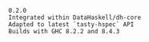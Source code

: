 	0.2.0
	Integrated within DataHaskell/dh-core
	Adapted to latest `tasty-hspec` API
	Builds with GHC 8.2.2 and 8.4.3
